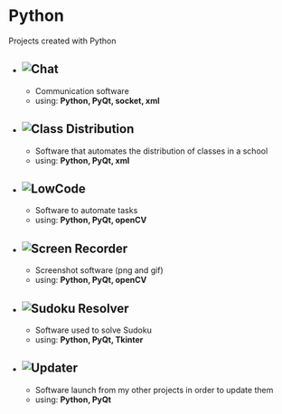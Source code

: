 # Python
Projects created with Python

* ## ![Chat](Chat) <br>
    * Communication software <br>
    * using: **Python, PyQt, socket, xml** <br>

* ## ![Class Distribution](Class-Distribution) <br>
    * Software that automates the distribution of classes in a school <br>
    * using: **Python, PyQt, xml** <br>

* ## ![LowCode](Low-Code) <br>
    * Software to automate tasks <br>
    * using: **Python, PyQt, openCV** <br>

* ## ![Screen Recorder](Screen-Recorder) <br>
    * Screenshot software (png and gif) <br>
    * using: **Python, PyQt, openCV** <br>
    
* ## ![Sudoku Resolver](Sudoku-Resolver) <br>
    * Software used to solve Sudoku <br>
    * using: **Python, PyQt, Tkinter** <br>

* ## ![Updater](Updater) <br>
    * Software launch from my other projects in order to update them <br>
    * using: **Python, PyQt** <br>
